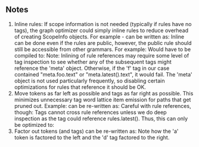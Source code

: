 ## Notes

  1. Inline rules: If scope information is not needed (typically if rules have no tags), the graph optimizer could simply inline rules to reduce overhead of creating ScopeInfo objects. For example -  can be written as:  Inline can be done even if the rules are public, however, the public rule should still be accessible from other grammars. For example:  Would have to be compiled to:  Note: Inlining of rule references may require some level of tag inspection to see whether any of the subsequent tags might reference the 'meta' object.  Otherwise, if the 'f' tag in our case contained "meta.foo.text" or "meta.latest().text", it would fail.  The 'meta' object is not used particularly frequently, so disabling certain optimizations for rules that reference it should be OK.
  2. Move tokens as far left as possible and tags as far right as possible. This minimizes unnecessary tag word lattice item emission for paths that get pruned out. Example:  can be re-written as:  Careful with rule references, though:  Tags cannot cross rule references unless we do deep inspection as the tag could reference rules.latest(). Thus, this can only be optimized to: 
  3. Factor out tokens (and tags)  can be re-written as:  Note how the 'a' token is factored to the left and the 'd' tag factored to the right.


